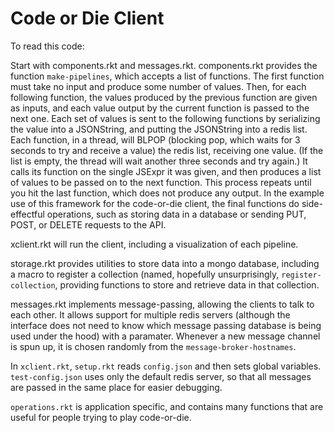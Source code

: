 # Code or Die Client

To read this code:

Start with components.rkt and messages.rkt. components.rkt provides the function `make-pipelines`,
which accepts a list of functions. The first function must take no input and produce some number
of values. Then, for each following function, the values produced by the previous function
are given as inputs, and each value output by the current function is passed to the next one.
Each set of values is sent to the following functions by serializing the value into a JSONString,
and putting the JSONString into a redis list. Each function, in a thread, will BLPOP (blocking pop,
which waits for 3 seconds to try and receive a value) the redis list, receiving one value. (If the
list is empty, the thread will wait another three seconds and try again.) It calls its function on
the single JSExpr it was given, and then produces a list of values to be passed on to the next function.
This process repeats until you hit the last function, which does not produce any output. In the example
use of this framework for the code-or-die client, the final functions do side-effectful operations,
such as storing data in a database or sending PUT, POST, or DELETE requests to the API. 

xclient.rkt will run the client, including a visualization of each pipeline. 

storage.rkt provides utilities to store data into a mongo database, including a macro to register
a collection (named, hopefully unsurprisingly, `register-collection`, providing functions to
store and retrieve data in that collection.

messages.rkt implements message-passing, allowing the clients to talk to each other. It
allows support for multiple redis servers (although the interface does not need to know
which message passing database is being used under the hood) with a paramater. Whenever
a new message channel is spun up, it is chosen randomly from the `message-broker-hostnames`.

In `xclient.rkt`, `setup.rkt` reads `config.json` and then sets global variables. `test-config.json`
uses only the default redis server, so that all messages are passed in the same place for easier debugging.

`operations.rkt` is application specific, and contains many functions that are useful for people
trying to play code-or-die.
